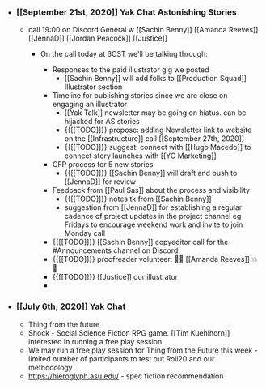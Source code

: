 - ### [[September 21st, 2020]] Yak Chat Astonishing Stories
    - call 19:00 on Discord General w [[Sachin Benny]] [[Amanda Reeves]] [[JennaD]] [[Jordan Peacock]] [[Justice]]
        - On the call today at 6CST we'll be talking through:

            - Responses to the paid illustrator gig we posted 
                - [[Sachin Benny]] will add folks to [[Production Squad]] Illustrator section
            - Timeline for publishing stories since we are close on engaging an illustrator
                - [[Yak Talk]] newsletter may be going on hiatus. can be hijacked for AS stories
                - {{[[TODO]]}} propose: adding Newsletter link to website on the [[Infrastructure]] call [[September 27th, 2020]]
                - {{[[TODO]]}} suggest: connect with [[Hugo Macedo]] to connect story launches with [[YC Marketing]]
            - CFP process for 5 new stories 
                - {{[[TODO]]}} [[Sachin Benny]] will draft and push to [[JennaD]] for review
            - Feedback from [[Paul Sas]] about the process and visibility
                - {{[[TODO]]}} notes tk from [[Sachin Benny]]
                - suggestion from [[JennaD]] for establishing a regular cadence of project updates in the project channel eg Fridays to encourage weekend work and invite to join Monday call
            - {{[[TODO]]}} [[Sachin Benny]] copyeditor call for the #Announcements channel on Discord
            - {{[[TODO]]}} proofreader volunteer: 🎉💥 [[Amanda Reeves]] 💥 🎉
            - {{[[TODO]]}} [[Justice]] our illustrator
            - 
- ### [[July 6th, 2020]] Yak Chat
    - Thing from the future 
    - Shock - Social Science Fiction RPG game. [[Tim Kuehlhorn]] interested in running a free play session
    - We may run a free play session for Thing from the Future this week - limited number of participants to test out Roll20 and our methodology
    - https://hieroglyph.asu.edu/ - spec fiction recommendation 
